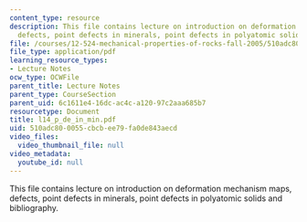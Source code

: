 ```yaml
---
content_type: resource
description: This file contains lecture on introduction on deformation mechanism maps,
  defects, point defects in minerals, point defects in polyatomic solids and bibliography.
file: /courses/12-524-mechanical-properties-of-rocks-fall-2005/510adc800055cbcbee79fa0de843aecd_l14_p_de_in_min.pdf
file_type: application/pdf
learning_resource_types:
- Lecture Notes
ocw_type: OCWFile
parent_title: Lecture Notes
parent_type: CourseSection
parent_uid: 6c1611e4-16dc-ac4c-a120-97c2aaa685b7
resourcetype: Document
title: l14_p_de_in_min.pdf
uid: 510adc80-0055-cbcb-ee79-fa0de843aecd
video_files:
  video_thumbnail_file: null
video_metadata:
  youtube_id: null
---
```

This file contains lecture on introduction on deformation mechanism maps, defects, point defects in minerals, point defects in polyatomic solids and bibliography.